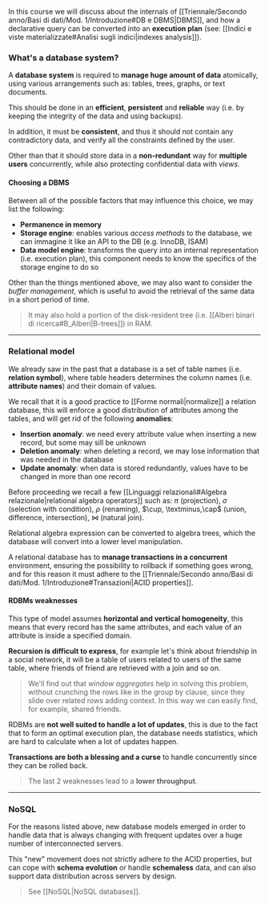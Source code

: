 In this course we will discuss about the internals of [[Triennale/Secondo anno/Basi di dati/Mod. 1/Introduzione#DB e DBMS|DBMS]], and how a declarative query can be converted into an **execution plan** (see: [[Indici e viste materializzate#Analisi sugli indici|indexes analysis]]).

### What's a database system?
A **database system** is required to **manage huge amount of data** atomically, using various arrangements such as: tables, trees, graphs, or text documents.

This should be done in an **efficient**, **persistent** and **reliable** way (i.e. by keeping the integrity of the data and using backups).

In addition, it must be **consistent**, and thus it should not contain any contradictory data, and verify all the constraints defined by the user.

Other than that it should store data in a **non-redundant** way for **multiple users** concurrently, while also protecting confidential data with _views_.

#### Choosing a DBMS
Between all of the possible factors that may influence this choice, we may list the following:
- **Permanence in memory**
- **Storage engine**: enables various _access methods_ to the database, we can immagine it like an API to the DB (e.g. InnoDB, ISAM)
- **Data model engine**: transforms the query into an internal representation (i.e. execution plan), this component needs to know the specifics of the storage engine to do so

Other than the things mentioned above, we may also want to consider the _buffer management_, which is useful to avoid the retrieval of the same data in a short period of time.
>It may also hold a portion of the disk-resident tree (i.e. [[Alberi binari di ricerca#B_Alberi|B-trees]]) in RAM.

---
### Relational model
We already saw in the past that a database is a set of table names (i.e. **relation symbol**), where table headers determines the column names (i.e. **attribute names**) and their domain of values.

We recall that it is a good practice to [[Forme normali|normalize]] a relation database, this will enforce a good distribution of attributes among the tables, and will get rid of the following **anomalies**:
- **Insertion anomaly**: we need every attribute value when inserting a new record, but some may sill be unknown
- **Deletion anomaly**: when deleting a record, we may lose information that was needed in the database
- **Update anomaly**: when data is stored redundantly, values have to be changed in more than one record

Before proceeding we recall a few [[Linguaggi relazionali#Algebra relazionale|relational algebra operators]] such as: $\pi$ (projection), $\sigma$ (selection with condition), $\rho$ (renaming), $\cup, \textminus,\cap$ (union, difference, intersection), $\bowtie$ (natural join).

Relational algebra expression can be converted to algebra trees, which the database will convert into a lower level manipulation.

A relational database has to **manage transactions in a concurrent** environment, ensuring the possibility to rollback if something goes wrong, and for this reason it must adhere to the [[Triennale/Secondo anno/Basi di dati/Mod. 1/Introduzione#Transazioni|ACID properties]].

#### RDBMs weaknesses
This type of model assumes **horizontal and vertical homogeneity**, this means that every record has the same attributes, and each value of an attribute is inside a specified domain.

**Recursion is difficult to express**, for example let's think about friendship in a social network, it will be a table of users related to users of the same table, where friends of friend are retrieved with a join and so on.
>We'll find out that _window aggregates_ help in solving this problem, without crunching the rows like in the group by clause, since they slide over related rows adding context.
>In this way we can easily find, for example, shared friends.

RDBMs are **not well suited to handle a lot of updates**, this is due to the fact that to form an optimal execution plan, the database needs statistics, which are hard to calculate when a lot of updates happen.

**Transactions are both a blessing and a curse** to handle concurrently since they can be rolled back.
>The last 2 weaknesses lead to a **lower throughput**.

---
### NoSQL
For the reasons listed above, new database models emerged in order to handle data that is always changing with frequent updates over a huge number of interconnected servers.

This "new" movement does not strictly adhere to the ACID properties, but can cope with **schema evolution** or handle **schemaless** data, and can also support data distribution across servers by design.
>See [[NoSQL|NoSQL databases]].

